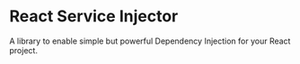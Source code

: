 React Service Injector
===========================

A library to enable simple but powerful Dependency Injection for your React project.
